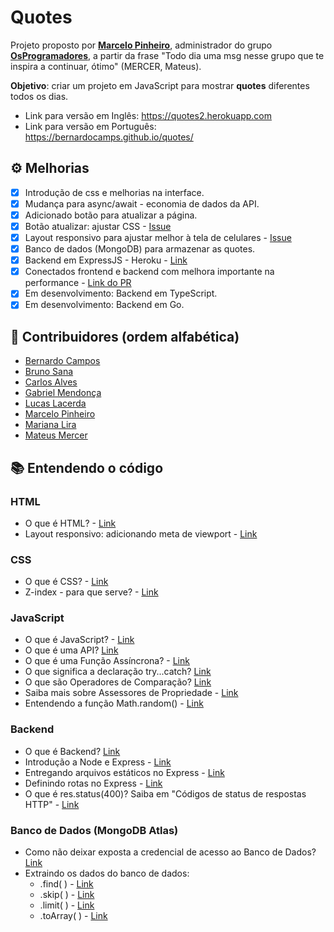 # Quotes

Projeto proposto por **[Marcelo Pinheiro](https://twitter.com/mpinheir)**, administrador do grupo **[OsProgramadores](https://t.me/osprogramadores)**, a partir da frase 
"Todo dia uma msg nesse grupo que te inspira a continuar, ótimo" (MERCER, Mateus).

**Objetivo**: criar um projeto em JavaScript para mostrar **quotes** diferentes todos os dias.

- Link para versão em Inglês: https://quotes2.herokuapp.com
- Link para versão em Português: https://bernardocamps.github.io/quotes/

## ⚙ Melhorias
- [x] Introdução de css e melhorias na interface.
- [x] Mudança para async/await - economia de dados da API.
- [x] Adicionado botão para atualizar a página.
- [x] Botão atualizar: ajustar CSS - [Issue](https://github.com/bernardocamps/quotes/issues/10)
- [x] Layout responsivo para ajustar melhor à tela de celulares - [Issue](https://github.com/bernardocamps/quotes/issues/12)
- [x] Banco de dados (MongoDB) para armazenar as quotes.
- [x] Backend em ExpressJS - Heroku - [Link](https://github.com/bernardocamps/quotes-heroku-2)
- [x] Conectados frontend e backend com melhora importante na performance - [Link do PR](https://github.com/bernardocamps/quotes-heroku-2/pull/1)
- [x] Em desenvolvimento: Backend em TypeScript.
- [x] Em desenvolvimento: Backend em Go.

## 👥 Contribuidores (ordem alfabética)
- [Bernardo Campos](https://github.com/bernardocamps)
- [Bruno Sana](https://github.com/brunosana)
- [Carlos Alves](https://github.com/cbcalves)
- [Gabriel Mendonça](https://github.com/brunoom1)
- [Lucas Lacerda](https://github.com/LucasLaacerda)
- [Marcelo Pinheiro](https://github.com/mpinheir)
- [Mariana Lira](https://github.com/marilira)
- [Mateus Mercer](https://github.com/MatMercer)

## 📚 Entendendo o código
### HTML
* O que é HTML? - [Link](https://developer.mozilla.org/pt-BR/docs/Aprender/HTML/Introducao_ao_HTML/Getting_started)
* Layout responsivo: adicionando meta de viewport - [Link](https://github.com/bernardocamps/quotes/pull/13)

### CSS
* O que é CSS? - [Link](https://developer.mozilla.org/pt-BR/docs/Aprender/Getting_started_with_the_web/CSS_basico)
* Z-index - para que serve? - [Link](https://developer.mozilla.org/en-US/docs/Web/CSS/z-index)

### JavaScript
* O que é JavaScript? - [Link](https://developer.mozilla.org/pt-BR/docs/Learn/JavaScript/First_steps/O_que_e_JavaScript)
* O que é uma API? [Link](https://developer.mozilla.org/pt-BR/docs/Glossario/API)
* O que é uma Função Assíncrona? - [Link](https://developer.mozilla.org/pt-BR/docs/Web/JavaScript/Reference/Statements/funcoes_assincronas)
* O que significa a declaração try...catch? [Link](https://developer.mozilla.org/pt-BR/docs/Web/JavaScript/Reference/Statements/try...catch)
* O que são Operadores de Comparação? [Link](https://developer.mozilla.org/pt-BR/docs/Web/JavaScript/Reference/Operators/Operadores_de_comparação)
* Saiba mais sobre Assessores de Propriedade - [Link](https://developer.mozilla.org/pt-BR/docs/Web/JavaScript/Reference/Operators/Property_Accessors)
* Entendendo a função Math.random() - [Link](https://developer.mozilla.org/pt-BR/docs/Web/JavaScript/Reference/Global_Objects/Math/random)

### Backend
* O que é Backend? [Link](https://developer.mozilla.org/pt-BR/docs/Learn/Server-side/First_steps/Introduction)
* Introdução a Node e Express - [Link](https://developer.mozilla.org/pt-BR/docs/Learn/Server-side/Express_Nodejs/Introdução)
* Entregando arquivos estáticos no Express - [Link](https://expressjs.com/pt-br/starter/static-files.html)
* Definindo rotas no Express - [Link](https://expressjs.com/pt-br/guide/routing.html)
* O que é res.status(400)? Saiba em "Códigos de status de respostas HTTP" - [Link](https://developer.mozilla.org/pt-BR/docs/Web/HTTP/Status)

### Banco de Dados (MongoDB Atlas)
* Como não deixar exposta a credencial de acesso ao Banco de Dados? [Link](https://github.com/motdotla/dotenv)
* Extraindo os dados do banco de dados:
    * .find( ) - [Link](https://docs.mongodb.com/manual/reference/method/db.collection.find/#db.collection.find)
    * .skip( ) - [Link](https://docs.mongodb.com/manual/reference/method/cursor.skip/#cursor.skip)
    * .limit( ) - [Link](https://docs.mongodb.com/manual/reference/method/cursor.limit/)
    * .toArray( ) - [Link](https://docs.mongodb.com/manual/reference/method/cursor.toArray/)
